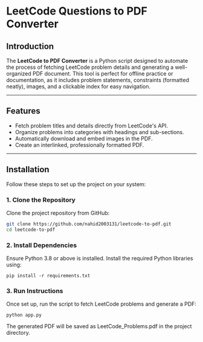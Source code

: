 # LeetCode Questions to PDF Converter

## Introduction  
The **LeetCode to PDF Converter** is a Python script designed to automate the process of fetching LeetCode problem details and generating a well-organized PDF document. This tool is perfect for offline practice or documentation, as it includes problem statements, constraints (formatted neatly), images, and a clickable index for easy navigation.

---

## Features  
- Fetch problem titles and details directly from LeetCode's API.  
- Organize problems into categories with headings and sub-sections.  
- Automatically download and embed images in the PDF.  
- Create an interlinked, professionally formatted PDF.

---

## Installation

Follow these steps to set up the project on your system:

### 1. Clone the Repository  
Clone the project repository from GitHub:
```bash
git clone https://github.com/nahid2003131/leetcode-to-pdf.git
cd leetcode-to-pdf
```
### 2. Install Dependencies
Ensure Python 3.8 or above is installed. Install the required Python libraries using:
```
pip install -r requirements.txt
```
### 3. Run Instructions
Once set up, run the script to fetch LeetCode problems and generate a PDF:
```
python app.py
```
The generated PDF will be saved as LeetCode_Problems.pdf in the project directory.


